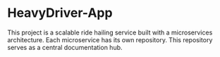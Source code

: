# HeavyDriver-App
This project is a scalable ride hailing service built with a microservices architecture.   Each microservice has its own repository. This repository serves as a central documentation hub.
